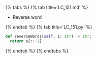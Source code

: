{% tabs %}
{% tab title='LC_151.md' %}

* Reverse word

{% endtab %}
{% tab title='LC_151.py' %}

```py
def reverseWords(self, s: str) -> str:
  return s[::-1]
```

{% endtab %}
{% endtabs %}